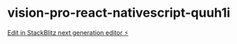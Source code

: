 # vision-pro-react-nativescript-quuh1i

[Edit in StackBlitz next generation editor ⚡️](https://stackblitz.com/~/github.com/AsmodeyLostHaven/vision-pro-react-nativescript-quuh1i)